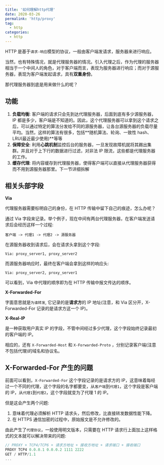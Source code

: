 ```yaml
---
title: '如何理解http代理'
date: 2020-03-26
permalink: 'http/proxy'
tag:
  - http
categories:
  - http
---
```


HTTP 是基于`请求-响应`模型的协议，一般由客户端发请求，服务器来进行响应。

当然，也有特殊情况，就是代理服务器的情况。引入代理之后，作为代理的服务器相当于一个中间人的角色，对于客户端而言，表现为服务器进行响应；而对于源服务器，表现为客户端发起请求，具有**双重身份**。

那代理服务器到底是用来做什么的呢？

## 功能

1. **负载均衡**: 客户端的请求只会先到达代理服务器，后面到底有多少源服务器，IP 都是多少，客户端是不知道的。因此，这个代理服务器可以拿到这个请求之后，可以通过特定的算法分发给不同的源服务器，让各台源服务器的负载尽量平均。当然，这样的算法有很多，包括**随机算法、轮询、一致性 hash、LRU(最近最少使用)**等等
2. **保障安全**: 利用**心跳机制**监控后台的服务器，一旦发现故障机就将其踢出集群。并且对于上下行的数据进行过滤，对非法 IP 限流，这些都是代理服务器的工作。
3. **缓存代理**: 将内容缓存到代理服务器，使得客户端可以直接从代理服务器获得而不用到源服务器那里。下一节详细拆解

## 相关头部字段

**Via**

代理服务器需要标明自己的身份，在 HTTP 传输中留下自己的痕迹，怎么办呢？

通过 Via 字段来记录。举个例子，现在中间有两台代理服务器，在客户端发送请求后会经历这样一个过程:

```
客户端 -> 代理1 -> 代理2 -> 源服务器
```

在源服务器收到请求后，会在请求头拿到这个字段:

```
Via: proxy_server1, proxy_server2
```

而源服务器响应时，最终在客户端会拿到这样的响应头:

```
Via: proxy_server2, proxy_server1
```

可以看到，Via 中代理的顺序即为在 HTTP 传输中报文传达的顺序。

**X-Forwarded-For**

字面意思就是`为谁转发`, 它记录的是**请求方**的 IP 地址(注意，和 Via 区分开，X-Forwarded-For 记录的是请求方这一个 IP)。

**X-Real-IP**

是一种获取用户真实 IP 的字段，不管中间经过多少代理，这个字段始终记录最初的客户端的 IP。

相应的，还有 `X-Forwarded-Host` 和 `X-Forwarded-Proto` ，分别记录客户端(注意不包括代理)的域名和协议名。

## X-Forwarded-For 产生的问题

前面可以看到，`X-Forwarded-For` 这个字段记录的是请求方的 IP，这意味着每经过一个不同的代理，这个字段的名字都要变，从`客户端`到`代理1`，这个字段是客户端的 IP，从`代理1`到`代理2`，这个字段就变为了代理 1 的 IP。

但是这会产生两个问题:

1. 意味着代理必须解析 HTTP 请求头，然后修改，比直接转发数据性能下降。
2. 在 HTTPS 通信加密的过程中，原始报文是不允许修改的。

由此产生了`代理协议`，一般使用明文版本，只需要在 HTTP 请求行上面加上这样格式的文本就可以解决带来的问题:

```js
// PROXY + TCP4/TCP6 + 请求方地址 + 接收方地址 + 请求端口 + 接收端口
PROXY TCP4 0.0.0.1 0.0.0.2 1111 2222
GET / HTTP/1.1
...
```
